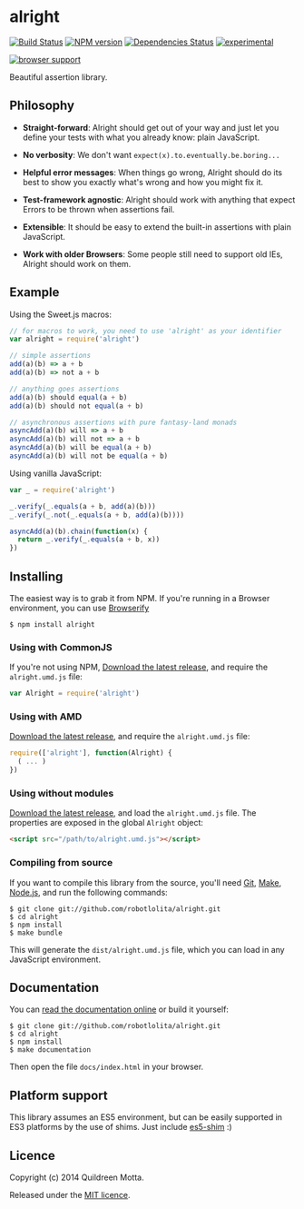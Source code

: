 alright
=======

[![Build Status](https://secure.travis-ci.org/robotlolita/alright.png?branch=master)](https://travis-ci.org/robotlolita/alright)
[![NPM version](https://badge.fury.io/js/alright.png)](http://badge.fury.io/js/alright)
[![Dependencies Status](https://david-dm.org/robotlolita/alright.png)](https://david-dm.org/robotlolita/alright)
[![experimental](http://hughsk.github.io/stability-badges/dist/experimental.svg)](http://github.com/hughsk/stability-badges)

[![browser support](http://ci.testling.com/robotlolita/alright.png)](http://ci.testling.com/robotlolita/alright)


Beautiful assertion library.


## Philosophy

  - **Straight-forward**: Alright should get out of your way and just let you
    define your tests with what you already know: plain JavaScript.

  - **No verbosity**: We don't want `expect(x).to.eventually.be.boring...`

  - **Helpful error messages**: When things go wrong, Alright should do its
    best to show you exactly what's wrong and how you might fix it.

  - **Test-framework agnostic**: Alright should work with anything that expect
    Errors to be thrown when assertions fail.

  - **Extensible**: It should be easy to extend the built-in assertions with
    plain JavaScript.

  - **Work with older Browsers**: Some people still need to support old IEs,
    Alright should work on them.


## Example

Using the Sweet.js macros:

```js
// for macros to work, you need to use 'alright' as your identifier
var alright = require('alright')

// simple assertions
add(a)(b) => a + b
add(a)(b) => not a + b

// anything goes assertions
add(a)(b) should equal(a + b)
add(a)(b) should not equal(a + b)

// asynchronous assertions with pure fantasy-land monads
asyncAdd(a)(b) will => a + b
asyncAdd(a)(b) will not => a + b
asyncAdd(a)(b) will be equal(a + b)
asyncAdd(a)(b) will not be equal(a + b)
```

Using vanilla JavaScript:

```js
var _ = require('alright')

_.verify(_.equals(a + b, add(a)(b)))
_.verify(_.not(_.equals(a + b, add(a)(b))))

asyncAdd(a)(b).chain(function(x) {
  return _.verify(_.equals(a + b, x))
})
```


## Installing

The easiest way is to grab it from NPM. If you're running in a Browser
environment, you can use [Browserify][]

    $ npm install alright


### Using with CommonJS

If you're not using NPM, [Download the latest release][release], and require
the `alright.umd.js` file:

```js
var Alright = require('alright')
```


### Using with AMD

[Download the latest release][release], and require the `alright.umd.js`
file:

```js
require(['alright'], function(Alright) {
  ( ... )
})
```


### Using without modules

[Download the latest release][release], and load the `alright.umd.js`
file. The properties are exposed in the global `Alright` object:

```html
<script src="/path/to/alright.umd.js"></script>
```


### Compiling from source

If you want to compile this library from the source, you'll need [Git][],
[Make][], [Node.js][], and run the following commands:

    $ git clone git://github.com/robotlolita/alright.git
    $ cd alright
    $ npm install
    $ make bundle
    
This will generate the `dist/alright.umd.js` file, which you can load in
any JavaScript environment.

    
## Documentation

You can [read the documentation online][docs] or build it yourself:

    $ git clone git://github.com/robotlolita/alright.git
    $ cd alright
    $ npm install
    $ make documentation

Then open the file `docs/index.html` in your browser.


## Platform support

This library assumes an ES5 environment, but can be easily supported in ES3
platforms by the use of shims. Just include [es5-shim][] :)


## Licence

Copyright (c) 2014 Quildreen Motta.

Released under the [MIT licence](https://github.com/robotlolita/alright/blob/master/LICENCE).

<!-- links -->
[Fantasy Land]: https://github.com/fantasyland/fantasy-land
[Browserify]: http://browserify.org/
[Git]: http://git-scm.com/
[Make]: http://www.gnu.org/software/make/
[Node.js]: http://nodejs.org/
[es5-shim]: https://github.com/kriskowal/es5-shim
[docs]: http://robotlolita.github.io/alright
<!-- [release: https://github.com/robotlolita/alright/releases/download/v$VERSION/alright-$VERSION.tar.gz] -->
[release]: https://github.com/robotlolita/alright/releases/download/v0.0.0/alright-0.0.0.tar.gz
<!-- [/release] -->
